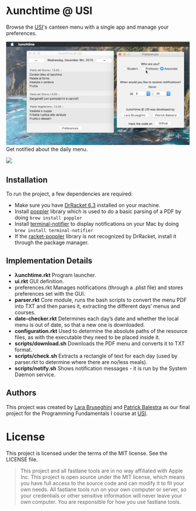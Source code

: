 # λunchtime @ USI

Browse the [USI](http://www.inf.usi.ch)'s canteen menu with a single app and manage your preferences.

![](images/screenshot1.png)
Get notified about the daily menu.

![](images/screenshot2.png)
## Installation
To run the project, a few dependencies are required:

* Make sure you have [DrRacket 6.3](http://racket-lang.org) installed on your machine.
* Install [poppler](http://poppler.freedesktop.org) library which is used to do a basic parsing of a PDF by doing `brew install poppler`
* Install [terminal-notifier](https://github.com/julienXX/terminal-notifier) to display notifications on your Mac by doing `brew install terminal-notifier`
* If the [racket-poppler](https://github.com/soegaard/racket-poppler) library is not recognized by DrRacket, install it through the package manager.

## Implementation Details
* **λunchtime.rkt** Program launcher.
* **ui.rkt** GUI definition.
* preferences.rkt Manages notifications (through a .plist file) and stores preferences set with the GUI.
* **parser.rkt** Core module, runs the bash scripts to convert the menu PDF into TXT and then parses it, extracting the different days’ menus and courses. 
* **date-checker.rkt** Determines each day’s date and whether the local menu is out of date, so that a new one is downloaded.
* **configuration.rkt** Used to determine the absolute paths of the resource files, as with the executable they need to be placed inside it.
* **scripts/download.sh** Downloads the PDF menu and converts it to TXT format. 
* **scripts/check.sh** Extracts a rectangle of text for each day (used by parser.rkt to
determine where there are no/less meals).
* **scripts/notify.sh** Shows notification messages - it is run by the System Daemon service.

## Authors
This project was created by [Lara Bruseghini](http://atelier.inf.unisi.ch/~brusel/) and [Patrick Balestra](http://atelier.inf.unisi.ch/~balesp/)  as our final project for the Programming Fundamentals I course at [USI](http://www.inf.usi.ch).

# License
This project is licensed under the terms of the MIT license. See the LICENSE file.

> This project and all fastlane tools are in no way affiliated with Apple Inc. This project is open source under the MIT license, which means you have full access to the source code and can modify it to fit your own needs. All fastlane tools run on your own computer or server, so your credentials or other sensitive information will never leave your own computer. You are responsible for how you use fastlane tools.